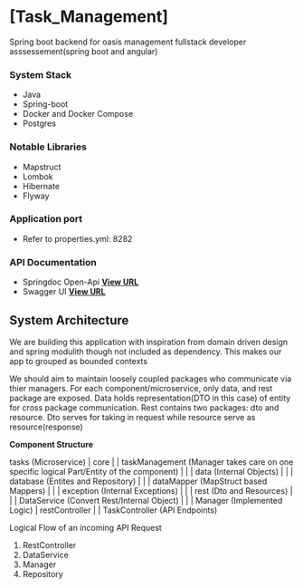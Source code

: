 # [Task_Management]

Spring boot backend for oasis management fullstack developer asssessement(spring boot and angular) 

### System Stack
- Java
- Spring-boot
- Docker and Docker Compose
- Postgres

### Notable Libraries
- Mapstruct
- Lombok
- Hibernate
- Flyway

### Application port
- Refer to properties.yml: 8282

### API Documentation
- Springdoc Open-Api **[View URL](http://localhost:8282/finspeed-api-docs)**
- Swagger UI **[View URL](http://localhost:8282/swagger-ui/index.html)**

## System Architecture
We are building this application with inspiration from domain driven design and spring modulith though not included as dependency. This makes our app to grouped as bounded contexts

We should aim to maintain loosely coupled packages who communicate via thier managers. For each component/microservice, only data, and rest package are exposed. 
Data holds representation(DTO in this case) of entity for cross package communication. Rest contains two packages: dto and resource. Dto serves for taking in request while resource serve as resource(response)


**Component Structure**

tasks (Microservice)
| core
| | taskManagement (Manager takes care on one specific logical Part/Entity of the component)
| | | data (Internal Objects)
| | | database (Entites and Repository)
| | | dataMapper (MapStruct based Mappers)
| | | exception (Internal Exceptions)
| | | rest (Dto and Resources)
| | | DataService (Convert Rest/Internal Object)
| | | Manager (Implemented Logic)
| restController
| | TaskController (API Endpoints)

Logical Flow of an incoming API Request
1. RestController
2. DataService
3. Manager
4. Repository
 
